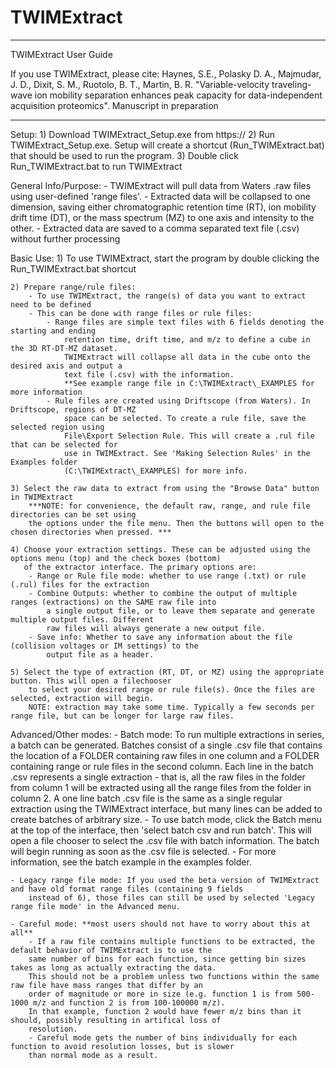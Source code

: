 # TWIMExtract

********************************************************************************
TWIMExtract User Guide

If you use TWIMExtract, please cite:
Haynes, S.E., Polasky D. A., Majmudar, J. D., Dixit, S. M., Ruotolo, B. T., 
Martin, B. R. "Variable-velocity traveling-wave ion mobility separation enhances peak capacity for
data-independent acquisition proteomics". Manuscript in preparation
 


********************************************************************************

Setup:
	1) Download TWIMExtract_Setup.exe from https://
	2) Run TWIMExtract_Setup.exe. Setup will create a shortcut (Run_TWIMExtract.bat) that should be used 
		to run the program. 
	3) Double click Run_TWIMExtract.bat to run TWIMExtract

General Info/Purpose:
	- TWIMExtract will pull data from Waters .raw files using user-defined 'range files'. 
	- Extracted data will be collapsed to one dimension, saving either chromatographic retention time (RT), 
		ion mobility drift time (DT), or the mass spectrum (MZ) to one axis and intensity to the other. 
	- Extracted data are saved to a comma separated text file (.csv) without further processing

Basic Use:
	1) To use TWIMExtract, start the program by double clicking the Run_TWIMExtract.bat shortcut

	2) Prepare range/rule files:
		- To use TWIMExtract, the range(s) of data you want to extract need to be defined
		- This can be done with range files or rule files:
			- Range files are simple text files with 6 fields denoting the starting and ending
				retention time, drift time, and m/z to define a cube in the 3D RT-DT-MZ dataset.
				TWIMExtract will collapse all data in the cube onto the desired axis and output a
				text file (.csv) with the information. 
				**See example range file in C:\TWIMExtract\_EXAMPLES for more information
			- Rule files are created using Driftscope (from Waters). In Driftscope, regions of DT-MZ
				space can be selected. To create a rule file, save the selected region using 
				File\Export Selection Rule. This will create a .rul file that can be selected for
				use in TWIMExtract. See 'Making Selection Rules' in the Examples folder 
				(C:\TWIMExtract\_EXAMPLES) for more info.

	3) Select the raw data to extract from using the "Browse Data" button in TWIMExtract
		***NOTE: for convenience, the default raw, range, and rule file directories can be set using
		the options under the file menu. Then the buttons will open to the chosen directories when pressed. ***

	4) Choose your extraction settings. These can be adjusted using the options menu (top) and the check boxes (bottom)
	   of the extractor interface. The primary options are:
		- Range or Rule file mode: whether to use range (.txt) or rule (.rul) files for the extraction
		- Combine Outputs: whether to combine the output of multiple ranges (extractions) on the SAME raw file into
			a single output file, or to leave them separate and generate multiple output files. Different
			raw files will always generate a new output file. 
		- Save info: Whether to save any information about the file (collision voltages or IM settings) to the
			output file as a header. 

	5) Select the type of extraction (RT, DT, or MZ) using the appropriate button. This will open a filechooser
		to select your desired range or rule file(s). Once the files are selected, extraction will begin. 
		NOTE: extraction may take some time. Typically a few seconds per range file, but can be longer for large raw files. 

Advanced/Other modes:
	- Batch mode: To run multiple extractions in series, a batch can be generated. Batches consist of a single .csv
		file that contains the location of a FOLDER containing raw files in one column and a FOLDER containing
		range or rule files in the second column. Each line in the batch .csv represents a single extraction - that is, 
		all the raw files in the folder from column 1 will be extracted using all the range files from the folder in column 2. 
		A one line batch .csv file is the same as a single regular extraction using the TWIMExtract interface, but many lines
		can be added to create batches of arbitrary size. 
		- To use batch mode, click the Batch menu at the top of the interface, then 'select batch csv and run batch'. This
		will open a file chooser to select the .csv file with batch information. The batch will begin running as soon as
		the .csv file is selected. 
		- For more information, see the batch example in the examples folder.

	- Legacy range file mode: If you used the beta version of TWIMExtract and have old format range files (containing 9 fields
		instead of 6), those files can still be used by selected 'Legacy range file mode' in the Advanced menu. 

	- Careful mode: **most users should not have to worry about this at all**
		- If a raw file contains multiple functions to be extracted, the default behavior of TWIMExtract is to use the
		same number of bins for each function, since getting bin sizes takes as long as actually extracting the data. 
		This should not be a problem unless two functions within the same raw file have mass ranges that differ by an
		order of magnitude or more in size (e.g. function 1 is from 500-1000 m/z and function 2 is from 100-100000 m/z). 
		In that example, function 2 would have fewer m/z bins than it should, possibly resulting in artifical loss of 
		resolution. 
		- Careful mode gets the number of bins individually for each function to avoid resolution losses, but is slower
		than normal mode as a result.  
